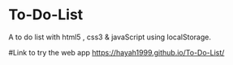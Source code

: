 # To-Do-List
A to do list with html5 , css3 &amp; javaScript using localStorage. 

#Link to try the web app
https://hayah1999.github.io/To-Do-List/
